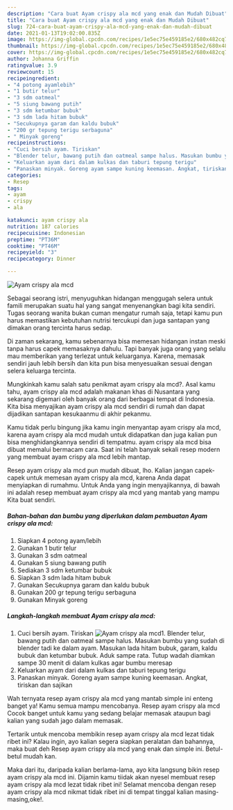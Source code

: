 ```yaml
---
description: "Cara buat Ayam crispy ala mcd yang enak dan Mudah Dibuat"
title: "Cara buat Ayam crispy ala mcd yang enak dan Mudah Dibuat"
slug: 724-cara-buat-ayam-crispy-ala-mcd-yang-enak-dan-mudah-dibuat
date: 2021-01-13T19:02:00.835Z
image: https://img-global.cpcdn.com/recipes/1e5ec75e459185e2/680x482cq70/ayam-crispy-ala-mcd-foto-resep-utama.jpg
thumbnail: https://img-global.cpcdn.com/recipes/1e5ec75e459185e2/680x482cq70/ayam-crispy-ala-mcd-foto-resep-utama.jpg
cover: https://img-global.cpcdn.com/recipes/1e5ec75e459185e2/680x482cq70/ayam-crispy-ala-mcd-foto-resep-utama.jpg
author: Johanna Griffin
ratingvalue: 3.9
reviewcount: 15
recipeingredient:
- "4 potong ayamlebih"
- "1 butir telur"
- "3 sdm oatmeal"
- "5 siung bawang putih"
- "3 sdm ketumbar bubuk"
- "3 sdm lada hitam bubuk"
- "Secukupnya garam dan kaldu bubuk"
- "200 gr tepung terigu serbaguna"
- " Minyak goreng"
recipeinstructions:
- "Cuci bersih ayam. Tiriskan"
- "Blender telur, bawang putih dan oatmeal sampe halus. Masukan bumbu yang sudah di blender tadi ke dalam ayam. Masukan lada hitam bubuk, garam, kaldu bubuk dan ketumbar bubuk. Aduk sampe rata. Tutup wadah diamkan sampe 30 menit di dalam kulkas agar bumbu meresap"
- "Keluarkan ayam dari dalam kulkas dan taburi tepung terigu"
- "Panaskan minyak. Goreng ayam sampe kuning keemasan. Angkat, tiriskan dan sajikan"
categories:
- Resep
tags:
- ayam
- crispy
- ala

katakunci: ayam crispy ala 
nutrition: 187 calories
recipecuisine: Indonesian
preptime: "PT36M"
cooktime: "PT46M"
recipeyield: "3"
recipecategory: Dinner

---
```



![Ayam crispy ala mcd](https://img-global.cpcdn.com/recipes/1e5ec75e459185e2/680x482cq70/ayam-crispy-ala-mcd-foto-resep-utama.jpg)

Sebagai seorang istri, menyuguhkan hidangan menggugah selera untuk famili merupakan suatu hal yang sangat menyenangkan bagi kita sendiri. Tugas seorang  wanita bukan cuman mengatur rumah saja, tetapi kamu pun harus memastikan kebutuhan nutrisi tercukupi dan juga santapan yang dimakan orang tercinta harus sedap.

Di zaman  sekarang, kamu sebenarnya bisa memesan hidangan instan meski tanpa harus capek memasaknya dahulu. Tapi banyak juga orang yang selalu mau memberikan yang terlezat untuk keluarganya. Karena, memasak sendiri jauh lebih bersih dan kita pun bisa menyesuaikan sesuai dengan selera keluarga tercinta. 



Mungkinkah kamu salah satu penikmat ayam crispy ala mcd?. Asal kamu tahu, ayam crispy ala mcd adalah makanan khas di Nusantara yang sekarang digemari oleh banyak orang dari berbagai tempat di Indonesia. Kita bisa menyajikan ayam crispy ala mcd sendiri di rumah dan dapat dijadikan santapan kesukaanmu di akhir pekanmu.

Kamu tidak perlu bingung jika kamu ingin menyantap ayam crispy ala mcd, karena ayam crispy ala mcd mudah untuk didapatkan dan juga kalian pun bisa menghidangkannya sendiri di tempatmu. ayam crispy ala mcd bisa dibuat memalui bermacam cara. Saat ini telah banyak sekali resep modern yang membuat ayam crispy ala mcd lebih mantap.

Resep ayam crispy ala mcd pun mudah dibuat, lho. Kalian jangan capek-capek untuk memesan ayam crispy ala mcd, karena Anda dapat menyiapkan di rumahmu. Untuk Anda yang ingin menyajikannya, di bawah ini adalah resep membuat ayam crispy ala mcd yang mantab yang mampu Kita buat sendiri.

<!--inarticleads1-->

##### Bahan-bahan dan bumbu yang diperlukan dalam pembuatan Ayam crispy ala mcd:

1. Siapkan 4 potong ayam/lebih
1. Gunakan 1 butir telur
1. Gunakan 3 sdm oatmeal
1. Gunakan 5 siung bawang putih
1. Sediakan 3 sdm ketumbar bubuk
1. Siapkan 3 sdm lada hitam bubuk
1. Gunakan Secukupnya garam dan kaldu bubuk
1. Gunakan 200 gr tepung terigu serbaguna
1. Gunakan  Minyak goreng




<!--inarticleads2-->

##### Langkah-langkah membuat Ayam crispy ala mcd:

1. Cuci bersih ayam. Tiriskan
<img src="https://img-global.cpcdn.com/steps/19f1549d702f20fb/160x128cq70/ayam-crispy-ala-mcd-langkah-memasak-1-foto.jpg" alt="Ayam crispy ala mcd">1. Blender telur, bawang putih dan oatmeal sampe halus. Masukan bumbu yang sudah di blender tadi ke dalam ayam. Masukan lada hitam bubuk, garam, kaldu bubuk dan ketumbar bubuk. Aduk sampe rata. Tutup wadah diamkan sampe 30 menit di dalam kulkas agar bumbu meresap
1. Keluarkan ayam dari dalam kulkas dan taburi tepung terigu
1. Panaskan minyak. Goreng ayam sampe kuning keemasan. Angkat, tiriskan dan sajikan




Wah ternyata resep ayam crispy ala mcd yang mantab simple ini enteng banget ya! Kamu semua mampu mencobanya. Resep ayam crispy ala mcd Cocok banget untuk kamu yang sedang belajar memasak ataupun bagi kalian yang sudah jago dalam memasak.

Tertarik untuk mencoba membikin resep ayam crispy ala mcd lezat tidak ribet ini? Kalau ingin, ayo kalian segera siapkan peralatan dan bahannya, maka buat deh Resep ayam crispy ala mcd yang enak dan simple ini. Betul-betul mudah kan. 

Maka dari itu, daripada kalian berlama-lama, ayo kita langsung bikin resep ayam crispy ala mcd ini. Dijamin kamu tiidak akan nyesel membuat resep ayam crispy ala mcd lezat tidak ribet ini! Selamat mencoba dengan resep ayam crispy ala mcd nikmat tidak ribet ini di tempat tinggal kalian masing-masing,oke!.

